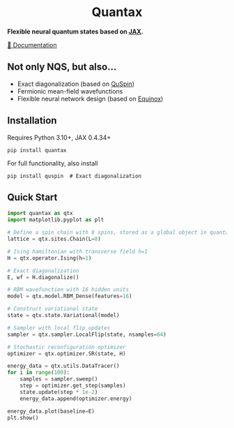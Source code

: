 <h1 align='center'>Quantax</h1>

**Flexible neural quantum states based on [JAX](https://github.com/google/jax).**

[📖 Documentation](https://chenao-phys.github.io/quantax)

## Not only NQS, but also...

- Exact diagonalization (based on [QuSpin](https://github.com/QuSpin/QuSpin))
- Fermionic mean-field wavefunctions
- Flexible neural network design (based on [Equinox](https://github.com/patrick-kidger/equinox))

## Installation

Requires Python 3.10+, JAX 0.4.34+

```
pip install quantax
```

For full functionality, also install

```
pip install quspin  # Exact diagonalization
```


## Quick Start

```python
import quantax as qtx
import matplotlib.pyplot as plt

# Define a spin chain with 8 spins, stored as a global object in quantax
lattice = qtx.sites.Chain(L=8)

# Ising hamiltonian with transverse field h=1
H = qtx.operator.Ising(h=1)

# Exact diagonalization
E, wf = H.diagonalize()

# RBM wavefunction with 16 hidden units
model = qtx.model.RBM_Dense(features=16)

# Construct variational state
state = qtx.state.Variational(model)

# Sampler with local flip updates
sampler = qtx.sampler.LocalFlip(state, nsamples=64)

# Stochastic reconfiguration optimizer
optimizer = qtx.optimizer.SR(state, H)

energy_data = qtx.utils.DataTracer()
for i in range(100):
    samples = sampler.sweep()
    step = optimizer.get_step(samples)
    state.update(step * 1e-2)
    energy_data.append(optimizer.energy)

energy_data.plot(baseline=E)
plt.show()
```
